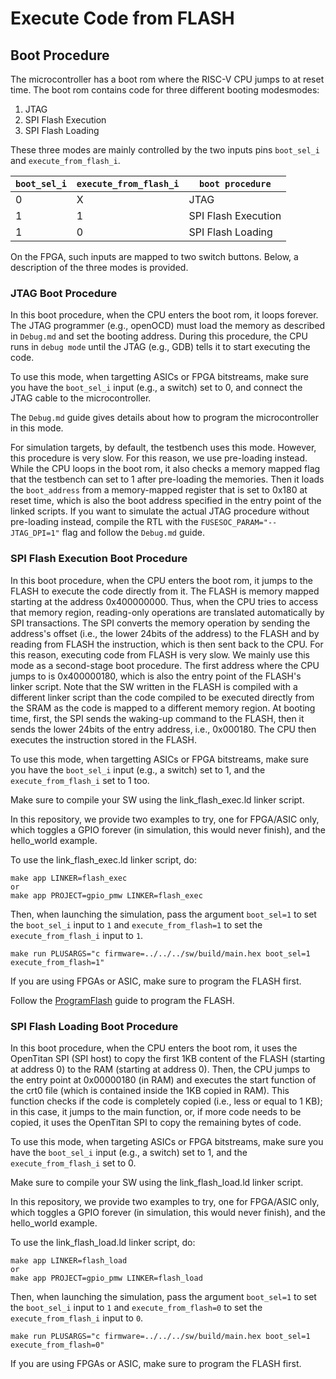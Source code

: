 #  Execute Code from FLASH

## Boot Procedure

The microcontroller has a boot rom where the RISC-V CPU jumps to
at reset time.
The boot rom contains code for three different booting modesmodes:

1. JTAG
2. SPI Flash Execution
3. SPI Flash Loading

These three modes are mainly controlled by the two inputs pins
`boot_sel_i` and `execute_from_flash_i`.

| `boot_sel_i` | `execute_from_flash_i` | `boot procedure`     |
| ------------ | ---------------------- | -------------------- |
| 0			       | X				              | JTAG                 |
| 1			       | 1				              | SPI Flash Execution  |
| 1			       | 0				              | SPI Flash Loading    |


On the FPGA, such inputs are mapped to two switch buttons.
Below, a description of the three modes is provided.

### JTAG Boot Procedure

In this boot procedure, when the CPU enters the boot rom,
it loops forever. The JTAG programmer (e.g., openOCD) must
load the memory as described in `Debug.md` and set the
booting address. During this procedure, the CPU runs
in `debug mode` until the JTAG (e.g., GDB) tells it to start
executing the code.

To use this mode, when targetting ASICs or FPGA bitstreams,
make sure you have the `boot_sel_i` input (e.g., a switch) set to 0,
and connect the JTAG cable to the microcontroller.

The `Debug.md` guide gives details about how to program the microcontroller
in this mode.

For simulation targets, by default, the testbench uses this mode.
However, this procedure is very slow. For this reason, we use pre-loading instead.
While the CPU loops in the boot rom, it also checks a memory mapped flag that
the testbench can set to 1 after pre-loading the memories.
Then it loads the `boot_address` from a memory-mapped register that is set to
0x180 at reset time, which is also the boot address specified in the entry point of the
linked scripts.
If you want to simulate the actual JTAG procedure without pre-loading instead,
compile the RTL with the `FUSESOC_PARAM="--JTAG_DPI=1"` flag and follow the `Debug.md` guide.

### SPI Flash Execution Boot Procedure

In this boot procedure, when the CPU enters the boot rom,
it jumps to the FLASH to execute the code directly from it.
The FLASH is memory mapped starting at the address 0x400000000.
Thus, when the CPU tries to access that memory region, reading-only
operations are translated automatically by SPI transactions.
The SPI converts the memory operation by sending the
address's offset (i.e., the lower 24bits of the address) to the FLASH
and by reading from FLASH the instruction, which is then sent back to the CPU.
For this reason, executing code from FLASH is very slow.
We mainly use this mode as a second-stage boot procedure.
The first address where the CPU jumps to is 0x400000180,
which is also the entry point of the FLASH's linker script.
Note that the SW written in the FLASH is compiled with a different
linker script than the code compiled to be executed directly from the SRAM
as the code is mapped to a different memory region.
At booting time, first, the SPI sends the waking-up command to the FLASH,
then it sends the lower 24bits of the entry address, i.e., 0x000180.
The CPU then executes the instruction stored in the FLASH.

To use this mode, when targetting ASICs or FPGA bitstreams,
make sure you have the `boot_sel_i` input (e.g., a switch) set to 1,
and the `execute_from_flash_i` set to 1 too.

Make sure to compile your SW using the link_flash_exec.ld linker script.

In this repository, we provide two examples to try, one for FPGA/ASIC
only, which toggles a GPIO forever (in simulation, this would never finish),
and the hello_world example.

To use the link_flash_exec.ld linker script, do:

```
make app LINKER=flash_exec
or
make app PROJECT=gpio_pmw LINKER=flash_exec
```
Then, when launching the simulation, pass the argument `boot_sel=1`
to set the `boot_sel_i` input to `1` and `execute_from_flash=1` to set the
`execute_from_flash_i` input to `1`.

```
make run PLUSARGS="c firmware=../../../sw/build/main.hex boot_sel=1 execute_from_flash=1"
```

If you are using FPGAs or ASIC, make sure to program the FLASH first.

Follow the [ProgramFlash](./ProgramFlash.md) guide to program the FLASH.


### SPI Flash Loading Boot Procedure

In this boot procedure, when the CPU enters the boot rom, it uses the OpenTitan SPI (SPI host) to copy the first 1KB content of the FLASH (starting at address 0) to the RAM (starting at address 0). Then, the CPU jumps to the entry point at 0x00000180 (in RAM) and executes the start function of the crt0 file (which is contained inside the 1KB copied in RAM). This function checks if the code is completely copied (i.e., less or equal to 1 KB); in this case, it jumps to the main function, or, if more code needs to be copied, it uses the OpenTitan SPI to copy the remaining bytes of code.

To use this mode, when targeting ASICs or FPGA bitstreams,
make sure you have the `boot_sel_i` input (e.g., a switch) set to 1,
and the `execute_from_flash_i` set to 0.

Make sure to compile your SW using the link_flash_load.ld linker script.

In this repository, we provide two examples to try, one for FPGA/ASIC
only, which toggles a GPIO forever (in simulation, this would never finish),
and the hello_world example.

To use the link_flash_load.ld linker script, do:

```
make app LINKER=flash_load
or
make app PROJECT=gpio_pmw LINKER=flash_load
```
Then, when launching the simulation, pass the argument `boot_sel=1`
to set the `boot_sel_i` input to `1` and `execute_from_flash=0` to set the
`execute_from_flash_i` input to `0`.

```
make run PLUSARGS="c firmware=../../../sw/build/main.hex boot_sel=1 execute_from_flash=0"
```

If you are using FPGAs or ASIC, make sure to program the FLASH first.
